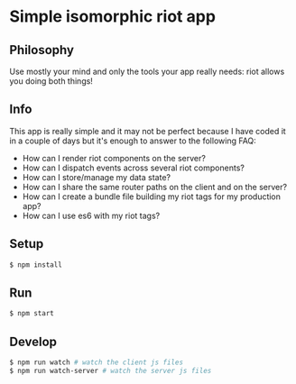 # Simple isomorphic riot app

## Philosophy

Use mostly your mind and only the tools your app really needs: riot allows you doing both things!

## Info

This app is really simple and it may not be perfect because I have coded it in a couple of days but it's enough to answer to the following FAQ:

  - How can I render riot components on the server?
  - How can I dispatch events across several riot components?
  - How can I store/manage my data state?
  - How can I share the same router paths on the client and on the server?
  - How can I create a bundle file building my riot tags for my production app?
  - How can I use es6 with my riot tags?

## Setup

```bash
$ npm install
```

## Run

```bash
$ npm start
```

## Develop

```bash
$ npm run watch # watch the client js files
$ npm run watch-server # watch the server js files
```
